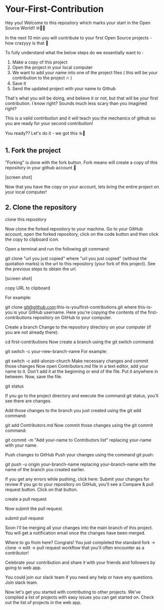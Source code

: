 # Your-First-Contribution

Hey you! Welcome to this repository which marks your start in the Open Source World!! 🌐👯‍♀️

In the next 10 min you will contribute to your first Open Source projects - how crazyyy is that 🚀

To fully understand what the below steps do we essentially want to :

1. Make a copy of this project 
2. Open the project in your local computer
3. We want to add your name into one of the project files ( this will be your contribution to the project 🔥 )
4. Save it
5. Send the updated project with your name to Github

That's what you will be doing, and believe it or not, but that will be your first contribution. 
I know right? Sounds much less scary than you imagined right? 

This is a valid contribution and it will teach you the mechanics of github so you are ready for your second contribution! 

You ready?? Let's do it - we got this ☕️🫶


## 1. Fork the project

"Forking" is done with the fork button.
Fork means will create a copy of this repository in your github account 💪

[screen shot] 

Now that you have the copy on your account, lets bring the entire project on your local computer!

## 2. Clone the repository

clone this repository

Now clone the forked repository to your machine. Go to your GitHub account, open the forked repository, click on the code button and then click the copy to clipboard icon.

Open a terminal and run the following git command:

git clone "url you just copied"
where "url you just copied" (without the quotation marks) is the url to this repository (your fork of this project). See the previous steps to obtain the url.

[screen shot] 

copy URL to clipboard

For example:

git clone git@github.com:this-is-you/first-contributions.git
where this-is-you is your GitHub username. Here you're copying the contents of the first-contributions repository on GitHub to your computer.

Create a branch
Change to the repository directory on your computer (if you are not already there):

cd first-contributions
Now create a branch using the git switch command:

git switch -c your-new-branch-name
For example:

git switch -c add-alonzo-church
Make necessary changes and commit those changes
Now open Contributors.md file in a text editor, add your name to it. Don't add it at the beginning or end of the file. Put it anywhere in between. Now, save the file.

git status

If you go to the project directory and execute the command git status, you'll see there are changes.

Add those changes to the branch you just created using the git add command:

git add Contributors.md
Now commit those changes using the git commit command:

git commit -m "Add your-name to Contributors list"
replacing your-name with your name.

Push changes to GitHub
Push your changes using the command git push:

git push -u origin your-branch-name
replacing your-branch-name with the name of the branch you created earlier.

If you get any errors while pushing, click here:
Submit your changes for review
If you go to your repository on GitHub, you'll see a Compare & pull request button. Click on that button.

create a pull request

Now submit the pull request.

submit pull request

Soon I'll be merging all your changes into the main branch of this project. You will get a notification email once the changes have been merged.

Where to go from here?
Congrats! You just completed the standard fork -> clone -> edit -> pull request workflow that you'll often encounter as a contributor!


Celebrate your contribution and share it with your friends and followers by going to web app.

You could join our slack team if you need any help or have any questions. Join slack team.

Now let's get you started with contributing to other projects. We've compiled a list of projects with easy issues you can get started on. Check out the list of projects in the web app.
